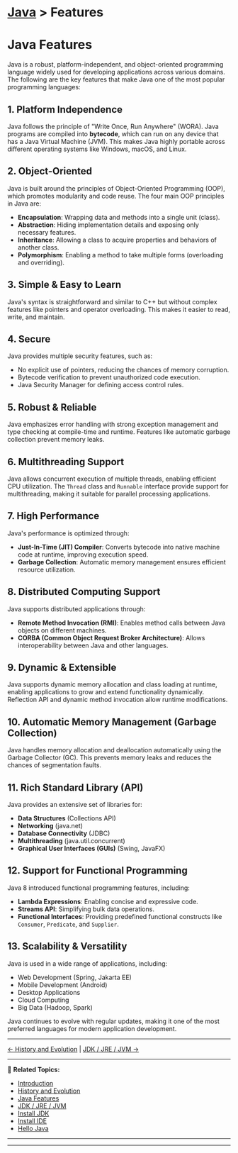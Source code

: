 # [Java](../) > Features

# Java Features

Java is a robust, platform-independent, and object-oriented programming language widely used for developing applications across various domains. The following are the key features that make Java one of the most popular programming languages:

## 1. **Platform Independence**
Java follows the principle of "Write Once, Run Anywhere" (WORA). Java programs are compiled into **bytecode**, which can run on any device that has a Java Virtual Machine (JVM). This makes Java highly portable across different operating systems like Windows, macOS, and Linux.

## 2. **Object-Oriented**
Java is built around the principles of Object-Oriented Programming (OOP), which promotes modularity and code reuse. The four main OOP principles in Java are:
- **Encapsulation**: Wrapping data and methods into a single unit (class).
- **Abstraction**: Hiding implementation details and exposing only necessary features.
- **Inheritance**: Allowing a class to acquire properties and behaviors of another class.
- **Polymorphism**: Enabling a method to take multiple forms (overloading and overriding).

## 3. **Simple & Easy to Learn**
Java's syntax is straightforward and similar to C++ but without complex features like pointers and operator overloading. This makes it easier to read, write, and maintain.

## 4. **Secure**
Java provides multiple security features, such as:
- No explicit use of pointers, reducing the chances of memory corruption.
- Bytecode verification to prevent unauthorized code execution.
- Java Security Manager for defining access control rules.

## 5. **Robust & Reliable**
Java emphasizes error handling with strong exception management and type checking at compile-time and runtime. Features like automatic garbage collection prevent memory leaks.

## 6. **Multithreading Support**
Java allows concurrent execution of multiple threads, enabling efficient CPU utilization. The `Thread` class and `Runnable` interface provide support for multithreading, making it suitable for parallel processing applications.

## 7. **High Performance**
Java's performance is optimized through:
- **Just-In-Time (JIT) Compiler**: Converts bytecode into native machine code at runtime, improving execution speed.
- **Garbage Collection**: Automatic memory management ensures efficient resource utilization.

## 8. **Distributed Computing Support**
Java supports distributed applications through:
- **Remote Method Invocation (RMI)**: Enables method calls between Java objects on different machines.
- **CORBA (Common Object Request Broker Architecture)**: Allows interoperability between Java and other languages.

## 9. **Dynamic & Extensible**
Java supports dynamic memory allocation and class loading at runtime, enabling applications to grow and extend functionality dynamically. Reflection API and dynamic method invocation allow runtime modifications.

## 10. **Automatic Memory Management (Garbage Collection)**
Java handles memory allocation and deallocation automatically using the Garbage Collector (GC). This prevents memory leaks and reduces the chances of segmentation faults.

## 11. **Rich Standard Library (API)**
Java provides an extensive set of libraries for:
- **Data Structures** (Collections API)
- **Networking** (java.net)
- **Database Connectivity** (JDBC)
- **Multithreading** (java.util.concurrent)
- **Graphical User Interfaces (GUIs)** (Swing, JavaFX)

## 12. **Support for Functional Programming**
Java 8 introduced functional programming features, including:
- **Lambda Expressions**: Enabling concise and expressive code.
- **Streams API**: Simplifying bulk data operations.
- **Functional Interfaces**: Providing predefined functional constructs like `Consumer`, `Predicate`, and `Supplier`.

## 13. **Scalability & Versatility**
Java is used in a wide range of applications, including:
- Web Development (Spring, Jakarta EE)
- Mobile Development (Android)
- Desktop Applications
- Cloud Computing
- Big Data (Hadoop, Spark)

Java continues to evolve with regular updates, making it one of the most preferred languages for modern application development.

---

[← History and Evolution](../history-evolution/) | [JDK / JRE / JVM →](../jdk-jre-jvm)

---

🔗 **Related Topics:**
- [Introduction](../introduction/)
- [History and Evolution](../history-evolution/)
- [Java Features](../features)
- [JDK / JRE / JVM](../jdk-jre-jvm)
- [Install JDK](../install-jdk)
- [Install IDE](../install-ide/)
- [Hello Java](../hellojava/)

---

---